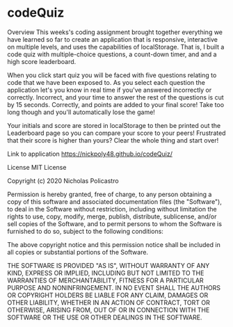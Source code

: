 # codeQuiz

Overview
This weeks's coding assignment brought together everything we have learned so far to create an application that is responsive, interactive on multiple levels, and uses the capabilities of localStorage. That is, I built a code quiz with multiple-choice questions, a count-down timer, and and a high score leaderboard.

When you click start quiz you will be faced with five questions relating to code that we have been exposed to. As you select each question the application let's you know in real time if you've answered incorrectly or correctly. Incorrect, and your time to answer the rest of the questions is cut by 15 seconds. Correctly, and points are added to your final score! Take too long though and you'll automatically lose the game!

Your initials and score are stored in localStorage to then be printed out the Leaderboard page so you can compare your score to your peers! Frustrated that their score is higher than yours? Clear the whole thing and start over!

Link to application
https://nickpoly48.github.io/codeQuiz/

License
MIT License

Copyright (c) 2020 Nicholas Policastro

Permission is hereby granted, free of charge, to any person obtaining a copy of this software and associated documentation files (the "Software"), to deal in the Software without restriction, including without limitation the rights to use, copy, modify, merge, publish, distribute, sublicense, and/or sell copies of the Software, and to permit persons to whom the Software is furnished to do so, subject to the following conditions:

The above copyright notice and this permission notice shall be included in all copies or substantial portions of the Software.

THE SOFTWARE IS PROVIDED "AS IS", WITHOUT WARRANTY OF ANY KIND, EXPRESS OR IMPLIED, INCLUDING BUT NOT LIMITED TO THE WARRANTIES OF MERCHANTABILITY, FITNESS FOR A PARTICULAR PURPOSE AND NONINFRINGEMENT. IN NO EVENT SHALL THE AUTHORS OR COPYRIGHT HOLDERS BE LIABLE FOR ANY CLAIM, DAMAGES OR OTHER LIABILITY, WHETHER IN AN ACTION OF CONTRACT, TORT OR OTHERWISE, ARISING FROM, OUT OF OR IN CONNECTION WITH THE SOFTWARE OR THE USE OR OTHER DEALINGS IN THE SOFTWARE.